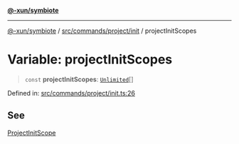 [**@-xun/symbiote**](../../../../../README.md)

***

[@-xun/symbiote](../../../../../README.md) / [src/commands/project/init](../README.md) / projectInitScopes

# Variable: projectInitScopes

> `const` **projectInitScopes**: [`Unlimited`](../../../../configure/enumerations/UnlimitedGlobalScope.md#unlimited)[]

Defined in: [src/commands/project/init.ts:26](https://github.com/Xunnamius/symbiote/blob/ea9edf73ee9a095bf3bea5793333d39906fa49d1/src/commands/project/init.ts#L26)

## See

[ProjectInitScope](../../../../configure/enumerations/UnlimitedGlobalScope.md)
